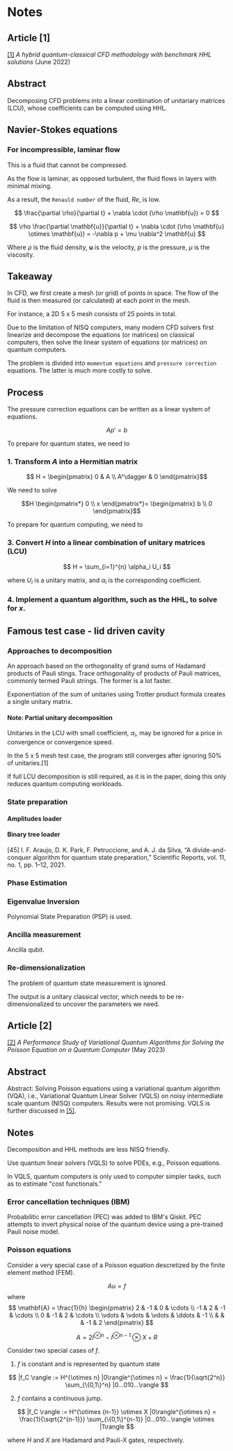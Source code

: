 # Notes

## Article [1]

[[1]](https://github.com/Weidsn/Quantum_Computing_Collaboration/blob/main/A%20hybrid%20quantum-classical%20CFD%20methodology%20with%20benchmark%20HHL%20solutions.pdf) *A hybrid quantum-classical CFD methodology with benchmark HHL solutions* (June 2022)

## Abstract

Decomposing CFD problems into a linear combination of unitariary matrices (LCU), whose coefficients can be computed using HHL.

## Navier-Stokes equations

### For incompressible, laminar flow

This is a fluid that cannot be compressed.

As the flow is laminar, as opposed turbulent, the fluid flows in layers with minimal mixing. 

As a result, the `Renauld number` of the fluid, $Re$, is low.

$$
\frac{\partial \rho}{\partial t} + \nabla \cdot (\rho \mathbf{u}) = 0
$$

$$
\rho \frac{\partial \mathbf{u}}{\partial t} + \nabla \cdot (\rho \mathbf{u} \otimes \mathbf{u}) = -\nabla p + \mu \nabla^2 \mathbf{u}
$$

Where $\rho$ is the fluid density, $\mathbf{u}$ is the velocity, $p$ is the pressure, $\mu$ is the viscosity.

## Takeaway

In CFD, we first create a mesh (or grid) of points in space.
The flow of the fluid is then measured (or calculated) at each point in the mesh.

For instance, a 2D 5 x 5 mesh consists of 25 points in total.

Due to the limitation of NISQ computers, many modern CFD solvers first linearize and decompose the equations (or matrices) on classical computers, then solve the linear system of equations (or matrices) on quantum computers.

The problem is divided into `momentum equations` and `pressure correction` equations.
The latter is much more costly to solve.

## Process

The pressure correction equations can be written as a linear system of equations.

$$Ap'=b$$

To prepare for quantum states, we need to

### 1. Transform $A$ into a Hermitian matrix

$$
H =
\begin{pmatrix}
0 & A \\
A^\dagger & 0
\end{pmatrix}$$

We need to solve

$$H 
\begin{pmatrix*} 
0 \\
x
\end{pmatrix*}=
\begin{pmatrix} 
b \\
0
\end{pmatrix}$$


To prepare for quantum computing, we need to

### 3. Convert $H$ into a linear combination of unitary matrices (LCU)

$$
H = \sum_{i=1}^{n} \alpha_i U_i
$$

where $U_i$ is a unitary matrix, and $\alpha_i$ is the corresponding coefficient.


### 4. Implement a quantum algorithm, such as the HHL, to solve for $x$.

## Famous test case - lid driven cavity

### Approaches to decomposition

An approach based on the orthogonality of grand sums of Hadamard products of Pauli stings.
Trace orthogonality of products of Pauli matrices, commonly termed Pauli strings.
The former is a lot faster. 

Exponentiation of the sum of unitaries using Trotter product formula creates a single
unitary matrix. 

#### Note: Partial unitary decomposition

Unitaries in the LCU with small coefficient, $\alpha_i$, may be ignored
for a price in convergence or convergence speed.

In the 5 x 5 mesh test case, the program still converges after ignoring 50% of unitaries.[1]

If full LCU decomposition is still required, as it is in the paper, doing this only reduces quantum computing workloads.

### State preparation

#### Amplitudes loader

#### Binary tree loader

[45] I. F. Araujo, D. K. Park, F. Petruccione, and A. J. da Silva, “A divide-and-conquer algorithm for quantum state
preparation,” Scientific Reports, vol. 11, no. 1, pp. 1–12, 2021.

### Phase Estimation

### Eigenvalue Inversion

Polynomial State Preparation (PSP) is used.

### Ancilla measurement

Ancilla qubit.

### Re-dimensionalization

The problem of quantum state measurement is ignored.

The output is a unitary classical vector, which needs to be re-dimensionalized
to uncover the parameters we need.

## Article [2]

[[2]](https://github.com/Weidsn/Quantum_Computing_Collaboration/blob/main/A%20hybrid%20quantum-classical%20CFD%20methodology%20with%20benchmark%20HHL%20solutions.pdf) *A Performance Study of Variational Quantum Algorithms for Solving the Poisson Equation on a Quantum Computer* (May 2023)

## Abstract

Abstract: Solving Poisson equations using a variational quantum algorithm (VQA), i.e., Variational Quantum Linear Solver (VQLS) on noisy intermediate scale quantum (NISQ) computers. Results were not promising. VQLS is further discussed in [[5]](https://github.com/Weidsn/Quantum_Computing_Collaboration/blob/main/Variational%20quantum%20linear%20solver.pdf).

## Notes

Decomposition and HHL methods are less NISQ friendly. 

Use quantum linear solvers (VQLS) to solve PDEs, e.g., Poisson equations.

In VQLS, quantum computers is only used to computer
simpler tasks, such as to estimate "cost functionals."

### Error cancellation techniques (IBM)

Probabilitic error cancellation (PEC) was added to IBM's Qiskit. PEC attempts to invert physical noise of the quantum device using a pre-trained Pauli noise model. 

### Poisson equations

Consider a very special case of a Poisson equation descretized by the finite element method (FEM).

$$
Au = f
$$
where
$$
\mathbf{A} = \frac{1}{h}
\begin{pmatrix}
2 & -1 & 0 & \cdots \\
-1 & 2 & -1 & \cdots \\
0 & -1 & 2 & \cdots \\
\vdots & \vdots & \vdots & \ddots & -1 \\
& & & -1 & 2
\end{pmatrix}
$$

$$A = 2I^{⊗n} − I^{⊗{n−1}} ⊗ X + R$$

Consider two special cases of $f$. 

1. $f$ is constant and is represented by quantum state

$$
|f_C \rangle := H^{\otimes n} |0\rangle^{\otimes n} = \frac{1}{\sqrt{2^n}} \sum_{\{0,1\}^n} |0...010...\rangle
$$

2. $f$ contains a continuous jump.

$$
|f_C \rangle := H^{\otimes {n-1}} \otimes X |0\rangle^{\otimes n} = \frac{1}{\sqrt{2^{n-1}}} \sum_{\{0,1\}^{n-1}} |0...010...\rangle \otimes |1\rangle
$$

where $H$ and $X$ are Hadamard and Pauli-X gates, respectively.


### 
